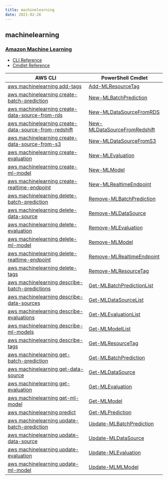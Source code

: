 ```yaml
---
title: machinelearning
date: 2021-02-26
---
```


## machinelearning

### [Amazon Machine Learning](https://aws.amazon.com/machinelearning/)

* [CLI Reference](https://docs.aws.amazon.com/cli/latest/reference/machinelearning/index.html)
* [Cmdlet Reference](https://docs.aws.amazon.com/powershell/latest/reference/items/Amazon_Machine_Learning_cmdlets.html)

|AWS CLI|PowerShell Cmdlet|
|----|----|
|[aws machinelearning add-tags](https://docs.aws.amazon.com/cli/latest/reference/machinelearning/add-tags.html)|[Add-MLResourceTag](https://docs.aws.amazon.com/powershell/latest/reference/items/Add-MLResourceTag.html)|
|[aws machinelearning create-batch-prediction](https://docs.aws.amazon.com/cli/latest/reference/machinelearning/create-batch-prediction.html)|[New-MLBatchPrediction](https://docs.aws.amazon.com/powershell/latest/reference/items/New-MLBatchPrediction.html)|
|[aws machinelearning create-data-source-from-rds](https://docs.aws.amazon.com/cli/latest/reference/machinelearning/create-data-source-from-rds.html)|[New-MLDataSourceFromRDS](https://docs.aws.amazon.com/powershell/latest/reference/items/New-MLDataSourceFromRDS.html)|
|[aws machinelearning create-data-source-from-redshift](https://docs.aws.amazon.com/cli/latest/reference/machinelearning/create-data-source-from-redshift.html)|[New-MLDataSourceFromRedshift](https://docs.aws.amazon.com/powershell/latest/reference/items/New-MLDataSourceFromRedshift.html)|
|[aws machinelearning create-data-source-from-s3](https://docs.aws.amazon.com/cli/latest/reference/machinelearning/create-data-source-from-s3.html)|[New-MLDataSourceFromS3](https://docs.aws.amazon.com/powershell/latest/reference/items/New-MLDataSourceFromS3.html)|
|[aws machinelearning create-evaluation](https://docs.aws.amazon.com/cli/latest/reference/machinelearning/create-evaluation.html)|[New-MLEvaluation](https://docs.aws.amazon.com/powershell/latest/reference/items/New-MLEvaluation.html)|
|[aws machinelearning create-ml-model](https://docs.aws.amazon.com/cli/latest/reference/machinelearning/create-ml-model.html)|[New-MLModel](https://docs.aws.amazon.com/powershell/latest/reference/items/New-MLModel.html)|
|[aws machinelearning create-realtime-endpoint](https://docs.aws.amazon.com/cli/latest/reference/machinelearning/create-realtime-endpoint.html)|[New-MLRealtimeEndpoint](https://docs.aws.amazon.com/powershell/latest/reference/items/New-MLRealtimeEndpoint.html)|
|[aws machinelearning delete-batch-prediction](https://docs.aws.amazon.com/cli/latest/reference/machinelearning/delete-batch-prediction.html)|[Remove-MLBatchPrediction](https://docs.aws.amazon.com/powershell/latest/reference/items/Remove-MLBatchPrediction.html)|
|[aws machinelearning delete-data-source](https://docs.aws.amazon.com/cli/latest/reference/machinelearning/delete-data-source.html)|[Remove-MLDataSource](https://docs.aws.amazon.com/powershell/latest/reference/items/Remove-MLDataSource.html)|
|[aws machinelearning delete-evaluation](https://docs.aws.amazon.com/cli/latest/reference/machinelearning/delete-evaluation.html)|[Remove-MLEvaluation](https://docs.aws.amazon.com/powershell/latest/reference/items/Remove-MLEvaluation.html)|
|[aws machinelearning delete-ml-model](https://docs.aws.amazon.com/cli/latest/reference/machinelearning/delete-ml-model.html)|[Remove-MLModel](https://docs.aws.amazon.com/powershell/latest/reference/items/Remove-MLModel.html)|
|[aws machinelearning delete-realtime-endpoint](https://docs.aws.amazon.com/cli/latest/reference/machinelearning/delete-realtime-endpoint.html)|[Remove-MLRealtimeEndpoint](https://docs.aws.amazon.com/powershell/latest/reference/items/Remove-MLRealtimeEndpoint.html)|
|[aws machinelearning delete-tags](https://docs.aws.amazon.com/cli/latest/reference/machinelearning/delete-tags.html)|[Remove-MLResourceTag](https://docs.aws.amazon.com/powershell/latest/reference/items/Remove-MLResourceTag.html)|
|[aws machinelearning describe-batch-predictions](https://docs.aws.amazon.com/cli/latest/reference/machinelearning/describe-batch-predictions.html)|[Get-MLBatchPredictionList](https://docs.aws.amazon.com/powershell/latest/reference/items/Get-MLBatchPredictionList.html)|
|[aws machinelearning describe-data-sources](https://docs.aws.amazon.com/cli/latest/reference/machinelearning/describe-data-sources.html)|[Get-MLDataSourceList](https://docs.aws.amazon.com/powershell/latest/reference/items/Get-MLDataSourceList.html)|
|[aws machinelearning describe-evaluations](https://docs.aws.amazon.com/cli/latest/reference/machinelearning/describe-evaluations.html)|[Get-MLEvaluationList](https://docs.aws.amazon.com/powershell/latest/reference/items/Get-MLEvaluationList.html)|
|[aws machinelearning describe-ml-models](https://docs.aws.amazon.com/cli/latest/reference/machinelearning/describe-ml-models.html)|[Get-MLModelList](https://docs.aws.amazon.com/powershell/latest/reference/items/Get-MLModelList.html)|
|[aws machinelearning describe-tags](https://docs.aws.amazon.com/cli/latest/reference/machinelearning/describe-tags.html)|[Get-MLResourceTag](https://docs.aws.amazon.com/powershell/latest/reference/items/Get-MLResourceTag.html)|
|[aws machinelearning get-batch-prediction](https://docs.aws.amazon.com/cli/latest/reference/machinelearning/get-batch-prediction.html)|[Get-MLBatchPrediction](https://docs.aws.amazon.com/powershell/latest/reference/items/Get-MLBatchPrediction.html)|
|[aws machinelearning get-data-source](https://docs.aws.amazon.com/cli/latest/reference/machinelearning/get-data-source.html)|[Get-MLDataSource](https://docs.aws.amazon.com/powershell/latest/reference/items/Get-MLDataSource.html)|
|[aws machinelearning get-evaluation](https://docs.aws.amazon.com/cli/latest/reference/machinelearning/get-evaluation.html)|[Get-MLEvaluation](https://docs.aws.amazon.com/powershell/latest/reference/items/Get-MLEvaluation.html)|
|[aws machinelearning get-ml-model](https://docs.aws.amazon.com/cli/latest/reference/machinelearning/get-ml-model.html)|[Get-MLModel](https://docs.aws.amazon.com/powershell/latest/reference/items/Get-MLModel.html)|
|[aws machinelearning predict](https://docs.aws.amazon.com/cli/latest/reference/machinelearning/predict.html)|[Get-MLPrediction](https://docs.aws.amazon.com/powershell/latest/reference/items/Get-MLPrediction.html)|
|[aws machinelearning update-batch-prediction](https://docs.aws.amazon.com/cli/latest/reference/machinelearning/update-batch-prediction.html)|[Update-MLBatchPrediction](https://docs.aws.amazon.com/powershell/latest/reference/items/Update-MLBatchPrediction.html)|
|[aws machinelearning update-data-source](https://docs.aws.amazon.com/cli/latest/reference/machinelearning/update-data-source.html)|[Update-MLDataSource](https://docs.aws.amazon.com/powershell/latest/reference/items/Update-MLDataSource.html)|
|[aws machinelearning update-evaluation](https://docs.aws.amazon.com/cli/latest/reference/machinelearning/update-evaluation.html)|[Update-MLEvaluation](https://docs.aws.amazon.com/powershell/latest/reference/items/Update-MLEvaluation.html)|
|[aws machinelearning update-ml-model](https://docs.aws.amazon.com/cli/latest/reference/machinelearning/update-ml-model.html)|[Update-MLMLModel](https://docs.aws.amazon.com/powershell/latest/reference/items/Update-MLMLModel.html)|

